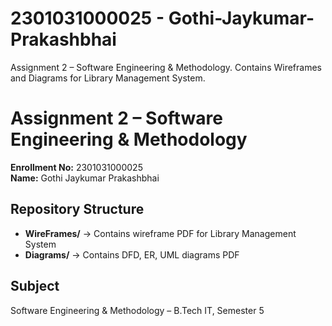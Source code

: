 # 2301031000025 - Gothi-Jaykumar-Prakashbhai
Assignment 2 – Software Engineering &amp; Methodology. Contains Wireframes and Diagrams for Library Management System.

# Assignment 2 – Software Engineering & Methodology
**Enrollment No:** 2301031000025  
**Name:** Gothi Jaykumar Prakashbhai  

## Repository Structure
- **WireFrames/** → Contains wireframe PDF for Library Management System  
- **Diagrams/** → Contains DFD, ER, UML diagrams PDF  

## Subject
Software Engineering & Methodology – B.Tech IT, Semester 5
